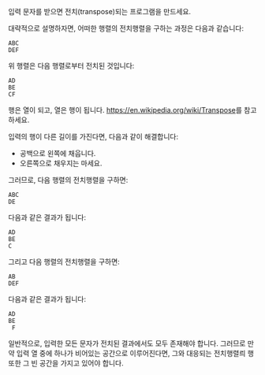 입력 문자를 받으면 전치(transpose)되는 프로그램을 만드세요.

대략적으로 설명하자면, 어떠한 행렬의 전치행렬을 구하는 과정은 다음과 같습니다:

```
ABC
DEF
```

위 행렬은 다음 행렬로부터 전치된 것입니다:

```
AD
BE
CF
```

행은 열이 되고, 열은 행이 됩니다. <https://en.wikipedia.org/wiki/Transpose>를 참고하세요.

입력의 행이 다른 길이를 가진다면, 다음과 같이 해결합니다:

- 공백으로 왼쪽에 채웁니다.
- 오른쪽으로 채우지는 마세요.

그러므로, 다음 행렬의 전치행렬을 구하면:

```
ABC
DE
```

다음과 같은 결과가 됩니다:

```
AD
BE
C
```

그리고 다음 행렬의 전치행렬을 구하면:

```
AB
DEF
```

다음과 같은 결과가 됩니다:

```
AD
BE
 F
```

일반적으로, 입력한 모든 문자가 전치된 결과에서도 모두 존재해야 합니다. 그러므로 만약 입력 열 중에 하나가 비어있는 공간으로 이루어진다면, 그와 대응되는 전치행렬릐 행 또한 그 빈 공간을 가지고 있어야 합니다.